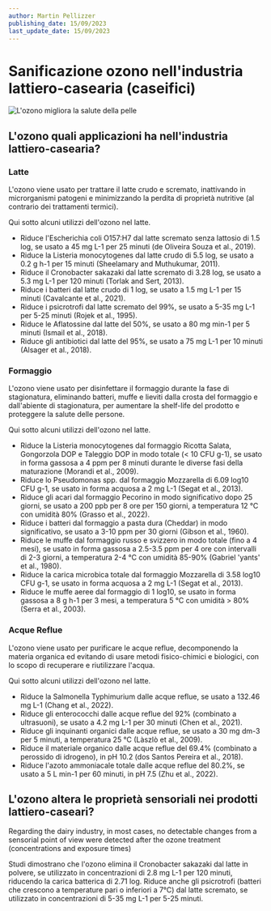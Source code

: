 ```yaml
---
author: Martin Pellizzer
publishing_date: 15/09/2023
last_update_date: 15/09/2023
---
```


# Sanificazione ozono nell'industria lattiero-casearia (caseifici)

![L'ozono migliora la salute della pelle](/assets/images//ozono-sanificazione-caseifici.jpg "L'ozono migliora la salute della pelle")


## L'ozono quali applicazioni ha nell'industria lattiero-casearia?



### Latte

L'ozono viene usato per trattare il latte crudo e scremato, inattivando in microrganismi patogeni e minimizzando la perdita di proprietà nutritive (al contrario dei trattamenti termici). 

Qui sotto alcuni utilizzi dell'ozono nel latte.

- Riduce l'Escherichia coli O157:H7 dal latte scremato senza lattosio di 1.5 log, se usato a 45 mg L-1 per 25 minuti (de Oliveira Souza et al., 2019). 
- Riduce la Listeria monocytogenes dal latte crudo di 5.5 log, se usato a 0.2 g h-1 per 15 minuti (Sheelamary and Muthukumar, 2011). 
- Riduce il Cronobacter sakazaki dal latte scremato di 3.28 log, se usato a 5.3 mg L-1 per 120 minuti (Torlak and Sert, 2013). 
- Riduce i batteri dal latte crudo di 1 log, se usato a 1.5 mg L-1 per 15 minuti (Cavalcante et al., 2021). 
- Riduce i psicrotrofi dal latte scremato del 99%, se usato a 5-35 mg L-1 per 5-25 minuti (Rojek et al., 1995). 
- Riduce le Aflatossine dal latte del 50%, se usato a 80 mg min-1 per 5 minuti (Ismail et al., 2018). 
- Riduce gli antibiotici dal latte del 95%, se usato a 75 mg L-1 per 10 minuti (Alsager et al., 2018). 


### Formaggio

L'ozono viene usato per disinfettare il formaggio durante la fase di stagionatura, eliminando batteri, muffe e lieviti dalla crosta del formaggio e dall'abiente di stagionatura, per aumentare la shelf-life del prodotto e proteggere la salute delle persone.

Qui sotto alcuni utilizzi dell'ozono nel latte.

- Riduce la Listeria monocytogenes dal formaggio Ricotta Salata, Gongorzola DOP e Taleggio DOP in modo totale (< 10 CFU g-1), se usato in forma gassosa a 4 ppm per 8 minuti durante le diverse fasi della maturazione (Morandi et al., 2009). 
- Riduce lo Pseudomonas spp. dal formaggio Mozzarella di 6.09 log10 CFU g-1, se usato in forma acquosa a 2 mg L-1 (Segat et al., 2013). 
- Riduce gli acari dal formaggio Pecorino in modo significativo dopo 25 giorni, se usato a 200 ppb per 8 ore per 150 giorni, a temperatura 12 °C con umidità 80% (Grasso et al., 2022). 
- Riduce i batteri dal formaggio a pasta dura (Cheddar) in modo significativo, se usato a 3-10 ppm per 30 giorni (Gibson et al., 1960). 
- Riduce le muffe dal formaggio russo e svizzero in modo totale (fino a 4 mesi), se usato in forma gassosa a 2.5-3.5 ppm per 4 ore con intervalli di 2-3 giorni, a temperatura 2-4 °C con umidità 85-90% (Gabriel 'yants' et al., 1980). 
- Riduce la carica microbica totale dal formaggio Mozzarella di 3.58 log10 CFU g-1, se usato in forma acquosa a 2 mg L-1 (Segat et al., 2013). 
- Riduce le muffe aeree dal formaggio di 1 log10, se usato in forma gassosa a 8 g h-1 per 3 mesi, a temperatura 5 °C con umidità > 80% (Serra et al., 2003). 


### Acque Reflue

L'ozono viene usato per purificare le acque reflue, decomponendo la materia organica ed evitando di usare metodi fisico-chimici
e biologici, con lo scopo di recuperare e riutilizzare l'acqua.

Qui sotto alcuni utilizzi dell'ozono nel latte.

- Riduce la Salmonella Typhimurium dalle acque reflue, se usato a 132.46 mg L-1 (Chang et al., 2022). 
- Riduce gli enterococchi dalle acque reflue del 92% (combinato a ultrasuoni), se usato a 4.2 mg L-1 per 30 minuti (Chen et al., 2021). 
- Riduce gli inquinanti organici dalle acque reflue, se usato a 30 mg dm-3 per 5 minuti, a temperatura 25 °C (Làszlò et al., 2009). 
- Riduce il materiale organico dalle acque reflue del 69.4% (combinato a perossido di idrogeno), in pH 10.2 (dos Santos Pereira et al., 2018). 
- Riduce l'azoto ammoniacale totale dalle acque reflue del 80.2%, se usato a 5 L min-1 per 60 minuti, in pH 7.5 (Zhu et al., 2022). 






## L'ozono altera le proprietà sensoriali nei prodotti lattiero-caseari?

Regarding the dairy industry, in most cases, no detectable changes from a sensorial point of view were detected after the ozone treatment (concentrations and exposure times)





Studi dimostrano che l'ozono elimina il Cronobacter sakazaki dal latte in polvere, se utilizzato in concentrazioni di 2.8 mg L-1 per 120 minuti, riducendo la carica batterica di 2.71 log. Riduce anche gli psicrotrofi (batteri che crescono a temperature pari o inferiori a 7°C) dal latte scremato, se utilizzato in concentrazioni di 5-35 mg L-1 per 5-25 minuti. 